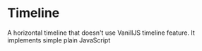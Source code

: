# Timeline
 A horizontal timeline that doesn't use VanillJS timeline feature. It implements simple plain JavaScript
